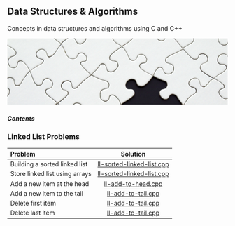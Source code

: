 ## Data Structures & Algorithms
Concepts in data structures and algorithms using C and C++

![ScreenShot](./assets/pexels-photo-262488-2.jpg)

##### Contents

### Linked List Problems
| Problem | Solution |
| :------------ | :----------: |
| Building a sorted linked list |[ll-sorted-linked-list.cpp](linked-list/Linked-List/ll-sorted-linked-list.cpp) |
| Store linked list using arrays |[ll-sorted-linked-list.cpp](linked-list/Linked-List/ll-linked-list-using-arrays.cpp) |
| Add a new item at the head |[ll-add-to-head.cpp](linked-list/Linked-List/ll-add-to-head.cpp) |
| Add a new item to the tail |[ll-add-to-tail.cpp](linked-list/Linked-List/ll-add-to-tail.cpp) |
| Delete first item |[ll-add-to-tail.cpp](linked-list/Linked-List/ll-add-to-tail.cpp) |
| Delete last item |[ll-add-to-tail.cpp](linked-list/Linked-List/ll-add-to-tail.cpp) |
